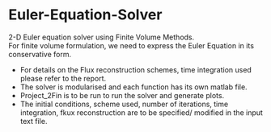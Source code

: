 # Euler-Equation-Solver
2-D Euler equation solver using Finite Volume Methods.  
For finite volume formulation, we need to express the Euler Equation in its conservative form.  
* For details on the Flux reconstruction schemes, time integration used please refer to the report.  
* The solver is modularised and each function has its own matlab file. 
* Project_2Fin is to be run to run the solver and generate plots.
* The initial conditions, scheme used, number of iterations, time integration, fkux reconstruction are to be specified/ modified in the 
input text file.
